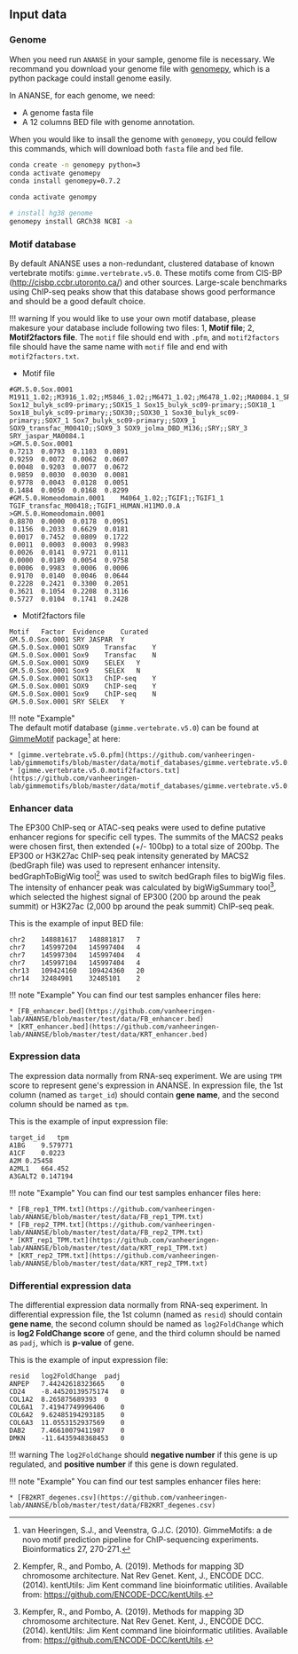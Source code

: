 ## Input data

### Genome
When you need run `ANANSE` in your sample, genome file is necessary. We recommand you download your genome file with [genomepy](https://github.com/vanheeringen-lab/genomepy), which is a python package could install genome easily.

In ANANSE, for each genome, we need:

* A genome fasta file
* A 12 columns BED file with genome annotation. 

When you would like to insall the genome with `genomepy`, you could fellow this commands, which will download both `fasta` file and `bed` file.

``` bash
conda create -n genomepy python=3
conda activate genomepy
conda install genomepy=0.7.2

conda activate genompy

# install hg38 genome
genomepy install GRCh38 NCBI -a
```

### Motif database
By default ANANSE uses a non-redundant, clustered database of known vertebrate motifs: `gimme.vertebrate.v5.0`. These motifs come from CIS-BP (http://cisbp.ccbr.utoronto.ca/) and other sources. Large-scale benchmarks using ChIP-seq peaks show that this database shows good performance and should be a good default choice. 

!!! warning
    If you would like to use your own motif database, please makesure your database include following two files: 1, **Motif file**; 2, **Motif2factors file**.
    The `motif` file should end with `.pfm`,  and `motif2factors` file should have the same name with `motif` file and end with `motif2factors.txt`.

* Motif file
```    
#GM.5.0.Sox.0001	M1911_1.02;;M3916_1.02;;M5846_1.02;;M6471_1.02;;M6478_1.02;;MA0084.1_SRY;;MA1152.1_SOX15;;SOX12;;SOX12_1 Sox12_bulyk_sc09-primary;;SOX15_1 Sox15_bulyk_sc09-primary;;SOX18_1 Sox18_bulyk_sc09-primary;;SOX30;;SOX30_1 Sox30_bulyk_sc09-primary;;SOX7_1 Sox7_bulyk_sc09-primary;;SOX9_1 SOX9_transfac_M00410;;SOX9_3 SOX9_jolma_DBD_M136;;SRY;;SRY_3 SRY_jaspar_MA0084.1
>GM.5.0.Sox.0001
0.7213	0.0793	0.1103	0.0891
0.9259	0.0072	0.0062	0.0607
0.0048	0.9203	0.0077	0.0672
0.9859	0.0030	0.0030	0.0081
0.9778	0.0043	0.0128	0.0051
0.1484	0.0050	0.0168	0.8299
#GM.5.0.Homeodomain.0001	M4064_1.02;;TGIF1;;TGIF1_1 TGIF_transfac_M00418;;TGIF1_HUMAN.H11MO.0.A
>GM.5.0.Homeodomain.0001
0.8870	0.0000	0.0178	0.0951
0.1156	0.2033	0.6629	0.0181
0.0017	0.7452	0.0809	0.1722
0.0011	0.0003	0.0003	0.9983
0.0026	0.0141	0.9721	0.0111
0.0000	0.0189	0.0054	0.9758
0.0006	0.9983	0.0006	0.0006
0.9170	0.0140	0.0046	0.0644
0.2228	0.2421	0.3300	0.2051
0.3621	0.1054	0.2208	0.3116
0.5727	0.0104	0.1741	0.2428
```

* Motif2factors file  
```
Motif	Factor	Evidence	Curated
GM.5.0.Sox.0001	SRY	JASPAR	Y
GM.5.0.Sox.0001	SOX9	Transfac	Y
GM.5.0.Sox.0001	Sox9	Transfac	N
GM.5.0.Sox.0001	SOX9	SELEX	Y
GM.5.0.Sox.0001	Sox9	SELEX	N
GM.5.0.Sox.0001	SOX13	ChIP-seq	Y
GM.5.0.Sox.0001	SOX9	ChIP-seq	Y
GM.5.0.Sox.0001	Sox9	ChIP-seq	N
GM.5.0.Sox.0001	SRY	SELEX	Y
```

!!! note "Example"  
    The default motif database (`gimme.vertebrate.v5.0`) can be found at [GimmeMotif](https://github.com/vanheeringen-lab/gimmemotifs) package[^1] at here:  

    * [gimme.vertebrate.v5.0.pfm](https://github.com/vanheeringen-lab/gimmemotifs/blob/master/data/motif_databases/gimme.vertebrate.v5.0.pfm)  
    * [gimme.vertebrate.v5.0.motif2factors.txt](https://github.com/vanheeringen-lab/gimmemotifs/blob/master/data/motif_databases/gimme.vertebrate.v5.0.motif2factors.txt)

### Enhancer data
The EP300 ChIP-seq or ATAC-seq peaks were used to define putative enhancer regions for specific cell types. The summits of the MACS2 peaks were chosen first, then extended (+/- 100bp) to a total size of 200bp. The EP300 or H3K27ac ChIP-seq peak intensity generated by MACS2 (bedGraph file) was used to represent enhancer intensity. bedGraphToBigWig tool[^2] was used to switch bedGraph files to bigWig files. The intensity of enhancer peak was calculated by bigWigSummary tool[^2], which selected the highest signal of EP300 (200 bp around the peak summit) or H3K27ac (2,000 bp around the peak summit) ChIP-seq peak.

This is the example of input BED file:

```
chr2	148881617	148881817	7
chr7	145997204	145997404	4
chr7	145997304	145997404	4
chr7	145997104	145997404	4
chr13	109424160	109424360	20
chr14	32484901	32485101	2
```

!!! note "Example"
    You can find our test samples enhancer files here: 

    * [FB_enhancer.bed](https://github.com/vanheeringen-lab/ANANSE/blob/master/test/data/FB_enhancer.bed)  
    * [KRT_enhancer.bed](https://github.com/vanheeringen-lab/ANANSE/blob/master/test/data/KRT_enhancer.bed)

### Expression data
The expression data normally from RNA-seq experiment. We are using `TPM` score to represent gene's expression in ANANSE. In expression file, the 1st column (named as `target_id`) should contain **gene name**, and the second column should be named as `tpm`. 

This is the example of input expression file:

```
target_id	tpm
A1BG	9.579771
A1CF	0.0223
A2M	0.25458
A2ML1	664.452
A3GALT2	0.147194
```

!!! note "Example"
    You can find our test samples enhancer files here:  

    * [FB_rep1_TPM.txt](https://github.com/vanheeringen-lab/ANANSE/blob/master/test/data/FB_rep1_TPM.txt)  
    * [FB_rep2_TPM.txt](https://github.com/vanheeringen-lab/ANANSE/blob/master/test/data/FB_rep2_TPM.txt)  
    * [KRT_rep1_TPM.txt](https://github.com/vanheeringen-lab/ANANSE/blob/master/test/data/KRT_rep1_TPM.txt)  
    * [KRT_rep2_TPM.txt](https://github.com/vanheeringen-lab/ANANSE/blob/master/test/data/KRT_rep2_TPM.txt)  

### Differential expression data
The differential expression data normally from RNA-seq experiment. In differential expression file, the 1st column (named as `resid`) should contain **gene name**, the second column should be named as `log2FoldChange` which is **log2 FoldChange score** of gene, and the third column should be named as `padj`, which is **p-value** of gene. 

This is the example of input expression file:

```
resid	log2FoldChange	padj
ANPEP	7.44242618323665	0
CD24	-8.44520139575174	0
COL1A2	8.265875689393	0
COL6A1	7.41947749996406	0
COL6A2	9.62485194293185	0
COL6A3	11.0553152937569	0
DAB2	7.46610079411987	0
DMKN	-11.6435948368453	0
```
!!! warning
    The `log2FoldChange` should **negative number** if this gene is up regulated, and **positive number** if this gene is down regulated.

!!! note "Example"
    You can find our test samples enhancer files here:  

    * [FB2KRT_degenes.csv](https://github.com/vanheeringen-lab/ANANSE/blob/master/test/data/FB2KRT_degenes.csv)  

[^1]: van Heeringen, S.J., and Veenstra, G.J.C. (2010). GimmeMotifs: a de novo motif prediction pipeline for ChIP-sequencing experiments. Bioinformatics 27, 270-271.
[^2]: Kempfer, R., and Pombo, A. (2019). Methods for mapping 3D chromosome architecture. Nat Rev Genet.
Kent, J., ENCODE DCC. (2014). kentUtils: Jim Kent command line bioinformatic utilities. Available from: https://github.com/ENCODE-DCC/kentUtils.
